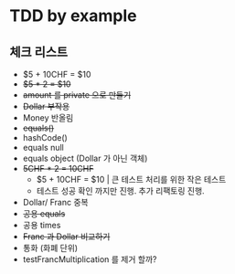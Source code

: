 # TDD by example

## 체크 리스트
* $5 + 10CHF = $10
* ~~$5 * 2 = $10~~ 
* ~~amount 를 private 으로 만들기~~
* ~~Dollar 부작용~~
* Money 반올림
* ~~equals()~~
* hashCode()
* equals null
* equals object (Dollar 가 아닌 객체)
* ~~5CHF * 2 = 10CHF~~
  * $5 + 10CHF = $10 | 큰 테스트 처리를 위한 작은 테스트
  * 테스트 성공 확인 까지만 진행. 추가 리팩토링 진행.
* Dollar/ Franc 중복
* ~~공용 equals~~
* 공용 times
* ~~Franc 과 Dollar 비교하기~~
* 통화 (화폐 단위)
* testFrancMultiplication 를 제거 할까?